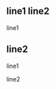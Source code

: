 line1
line2
----------------------------------------------------------
line1

line2
---------------------------------------------------------
line1
     
line2
